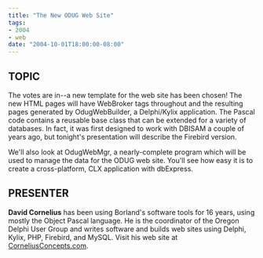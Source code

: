 ```yaml
---
title: "The New ODUG Web Site"
tags:
- 2004
- web
date: "2004-10-01T18:00:00-08:00"
---
```


## TOPIC ##

The votes are in--a new template for the web site has been chosen! The new HTML pages will have WebBroker tags throughout and the resulting pages generated by OdugWebBuilder, a Delphi/Kylix application. The Pascal code contains a reusable base class that can be extended for a variety of databases. In fact, it was first designed to work with DBISAM a couple of years ago, but tonight's presentation will describe the Firebird version. 

We'll also look at OdugWebMgr, a nearly-complete program which will be used to manage the data for the ODUG web site. You'll see how easy it is to create a cross-platform, CLX application with dbExpress.

## PRESENTER ##

**David Cornelius** has been using Borland's software tools for 16 years, using mostly the Object Pascal language. He is the coordinator of the Oregon Delphi User Group and writes software and builds web sites using Delphi, Kylix, PHP, Firebird, and MySQL. Visit his web site at [CorneliusConcepts.com](http://CorneliusConcepts.com).
